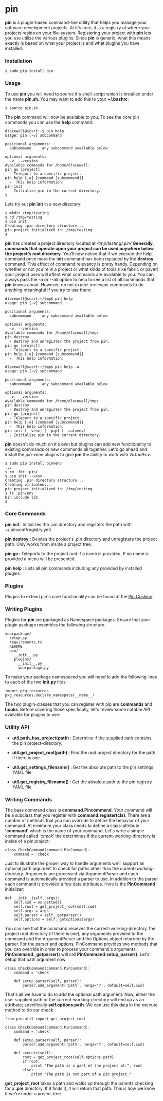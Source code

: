 pin
======

**pin** is a plugin-based command-line utility that helps you manage your software development projects. At it's core, it is a registry of where your projects reside on your file-system. Registering your project with **pin** lets you use utilize the various plugins. Since **pin** is generic, what this means exactly is based on what your project is and what plugins you have installed. 

### Installation 

    $ sudo pip install pin

### Usage

To use **pin** you will need to source it's shell-script which is installed under the name **pin.sh**. You may want to add this to your **~/.bashrc**:

    $ source pin.sh

The **pin** command will now be available to you. To see the core pin commands you can use the **help** command:

    dlacewell@scarf:~$ pin help
    usage: pin [-v] subcommand
    
    positional arguments:
      subcommand     any subcommand available below
    
    optional arguments:
      -v, --version
    Available commands for /home/dlacewell:
    pin go [project]
      - Teleport to a specific project.
    pin help [-a] [command [subcommand]]
      -  This help information. 
    pin init
      - Initialize pin in the current directory.
    $ 

Lets try out **pin init** in a new directory:

    $ mkdir /tmp/testing
    $ cd /tmp/testing
    $ pin init
    Creating .pin directory structure...
    pin project initialized in: /tmp/testing
    $

**pin** has created a project directory located at */tmp/testing/.pin/* **Generally, commands that operate upon your project can be used *anywhere* below the project's root directory**. You'll now notice that if we execute the help command once more the **init** command has been replaced by the **destroy** command. This effect of command relevancy is pretty handy. Depending on whether or not you're in a project or what kinds of tools (like fabric or paver) your project uses will affect what commands are available to you. You can always pass the *-a* or *--all* option to help to see a list of all commands that **pin** knows about. However, do not expect irrelevant commands to do anything meaningful if you try to use them:

    dlacewell@scarf:~/tmp$ pin help
    usage: pin [-v] subcommand
    
    positional arguments:
      subcommand     any subcommand available below
    
    optional arguments:
      -v, --version
    Available commands for /home/dlacewell/tmp:
    pin destroy
      - Destroy and unregister the project from pin.
    pin go [project]
      - Teleport to a specific project.
    pin help [-a] [command [subcommand]]
      -  This help information. 
    
    dlacewell@scarf:~/tmp$ pin help -a
    usage: pin [-v] subcommand
    
    positional arguments:
      subcommand     any subcommand available below
    
    optional arguments:
      -v, --version
    Available commands for /home/dlacewell/tmp:
    pin destroy
      - Destroy and unregister the project from pin.
    pin go [project]
      - Teleport to a specific project.
    pin help [-a] [command [subcommand]]
      -  This help information. 
    pin init [--venv] [--pip] [--autoenv]
      - Initialize pin in the current directory.

**pin** doesn't do much on it's own but plugins can add new functionality to existing commands or new commands all together. Let's go ahead and install the *pin-venv* plugins to give **pin** the ability to work with *VirtualEnv*.

    $ sudo pip install pinvenv
    ...
    $ rm -fdr .pin/
    $ pin init --venv
    Creating .pin directory structure...
    Creating virtualenv...
    pin project initialized in: /tmp/testing
    $ ls .pin/env
    bin include lib
    $

### Core Commands

**pin init** : Initializes the .pin directory and registers the path with ~/.pinconf/registry.yml

**pin destroy** : Deletes the project's .pin directory and unregisters the project path. Only works from inside a project tree.

**pin go <project-name>** : Teleports to the project root if a name is provided. If no name is provided a menu will be presented.

**pin help** : Lists all pin commands including any provided by installed plugins.

### Plugins

Plugins to extend pin's core functionality can be found at the [Pin Cushion](https://github.com/dustinlacewell/pin/wiki/Pin-Cushion)


### Writing Plugins

Plugins for **pin** are packaged as Namespace packages. Ensure that your plugin package resembles the following structure:

    yourpackage/
      setup.py
      requirements.tx
      README
      pin/
        __init__.py
        plugins/
          __init__.py
          yourpackage.py

To make your package namespaced you will need to add the following lines to each of the two **__init__.py** files:

    import pkg_resources
    pkg_resources.declare_namespace(__name__)

The two plugin-classes that you can register with pip are **commands** and **hooks**. Before covering those specifically, let's review some notable API available for plugins to use:

### Utility API

 * **util.path_has_project(path)** : Determine if the supplied path contains the pin project-directory.

 * **util.get_project_root(path)** : Find the root project directory for the path, if there is one.

 * **util.get_settings_filename()** : Get the absolute path to the pin settings YAML file

 * **util.get_registry_filename()** : Get the absolute path to the pin registry YAML file


### Writing Commands

The base command class is **command.Pincommand**. Your command will be a subclass that you register with **command.register(cls)**. There are a number of methods that you can override to define the behavior of your command. At minimum your class needs to define a class-attribute '**command**' which is the name of your command. Let's write a simple command called '*check*' the determines if the current-working-directory is inside of a pin project:

    class CheckCommand(command.PinCommand):
        command = 'check'

Just to illustrate the proper way to handle arguments we'll support an optional path argument to check for paths other than the current-working-directory. Arguments are processed via ArgumentParser and each command is automatically provided a parser to use. In addition to the parser each command is provided a few data attributes. Here is the **PinCommand** initializer:

    def __init__(self, args):
        self.cwd = os.getcwd()
        self.root = get_project_root(self.cwd)
        self.args = args
        self.parser = self._getparser()
        self.options = self._getoptions(args)

You can see that the command recieves the current-working-directory, the project root directory (if there is one), any arguments provided to the command and the ArgumentParser and the Options object returned by the parser. For the parser and options, PinCommand provides two methods that you can override in order to process your command's arguments. **PinCommand._getparser()** will call **PinCommand.setup_parser()**. Let's setup that path argument now:

    class CheckCommand(command.PinCommand):
        command = 'check'
    
        def setup_parser(self, parser):
            parser.add_argument('path', nargs='?', default=self.cwd)

That's all we have to do to add the optional path argument. Now, either the user supplied path or the current-working-directory will end up as an attribute; specifically **self.options.path**. We can use this data in the execute method to do our check.

    from pin.util import get_project_root

    class CheckCommand(command.PinCommand):
        command = 'check'
    
        def setup_parser(self, parser):
            parser.add_argument('path', nargs='?', default=self.cwd)

        def execute(self):
            root = get_project_root(self.options.path)
            if root:
                print "The path is a part of the project at:", root
            else:
                print "The path is not part of a pin project."

**get_project_root** takes a path and walks up through the parents checking for a **.pin** directory. If it finds it, it will return that path. This is how we know if we're under a project tree.      

